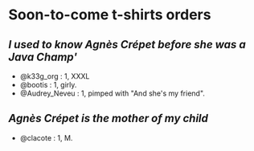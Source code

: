 # Soon-to-come t-shirts orders
## *I used to know Agnès Crépet before she was a Java Champ'*

- @k33g_org : 1, XXXL
- @bootis : 1, girly.
- @Audrey_Neveu : 1, pimped with "And she's my friend".

## *Agnès Crépet is the mother of my child*

- @clacote : 1, M.

